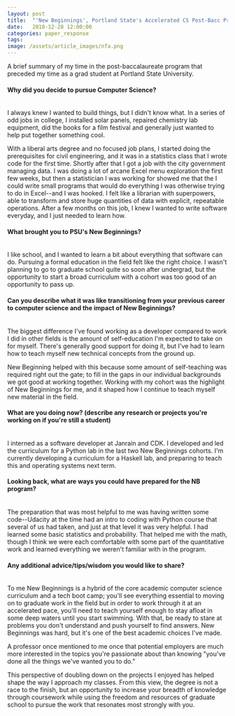 ```yaml
---
layout: post
title:  "'New Beginnings', Portland State's Accelerated CS Post-Bacc Program"
date:   2018-12-28 12:00:00
categories: paper_response
tags: 
image: /assets/article_images/nfa.png
---
```


A brief summary of my time in the post-baccalaureate program that preceded my time as a grad student at Portland State University. 

#### Why did you decide to pursue Computer Science?

<br>I always knew I wanted to build things, but I didn't know what. In a series of odd jobs in college, I installed solar panels, repaired chemistry lab equipment, did the books for a film festival and generally just wanted to help put together something cool.

With a liberal arts degree and no focused job plans, I started doing the prerequisites for civil engineering, and it was in a statistics class that I wrote code for the first time. Shortly after that I got a job with the city government managing data. I was doing a lot of arcane Excel menu exploration the first few weeks, but then a statistician I was working for showed me that the I could write small programs that would do everything I was otherwise trying to do in Excel--and I was hooked. I felt like a librarian with superpowers, able to transform and store huge quantities of data with explicit, repeatable operations. After a few months on this job, I knew I wanted to write software everyday, and I just needed to learn how.


#### What brought you to PSU's New Beginnings?

<br>I like school, and I wanted to learn a bit about everything that software can do. Pursuing a formal education in the field felt like the right choice. I wasn't planning to go to graduate school quite so soon after undergrad, but the opportunity to start a broad curriculum with a cohort was too good of an opportunity to pass up.


#### Can you describe what it was like transitioning from your previous career to computer science and the impact of New Beginnings?

<br>The biggest difference I've found working as a developer compared to work I did in other fields is the amount of self-education I'm expected to take on for myself. There's generally good support for doing it, but I've had to learn how to teach myself new technical concepts from the ground up.

New Beginning helped with this because some amount of self-teaching was required right out the gate; to fill in the gaps in our individual backgrounds we got good at working together. Working with my cohort was the highlight of New Beginnings for me, and it shaped how I continue to teach myself new material in the field.


#### What are you doing now? (describe any research or projects you're working on if you're still a student)

<br>I interned as a software developer at Janrain and CDK. I developed and led the curriculum for a Python lab in the last two New Beginnings cohorts. I'm currently developing a curriculum for a Haskell lab, and preparing to teach this and operating systems next term.


#### Looking back, what are ways you could have prepared for the NB program?

<br>The preparation that was most helpful to me was having written some code--Udacity at the time had an intro to coding with Python course that several of us had taken, and just at that level it was very helpful. I had learned some basic statistics and probability. That helped me with the math, though I think we were each comfortable with some part of the quantitative work and learned everything we weren't familiar with in the program. 


#### Any additional advice/tips/wisdom you would like to share?

<br>To me New Beginnings is a hybrid of the core academic computer science curriculum and a tech boot camp; you'll see everything essential to moving on to graduate work in the field but in order to work through it at an accelerated pace, you'll need to teach yourself enough to stay afloat in some deep waters until you start swimming. With that, be ready to stare at problems you don't understand and push yourself to find answers. New Beginnings was hard, but it's one of the best academic choices I've made.

A professor once mentioned to me once that potential employers are much more interested in the topics you're passionate about than knowing "you've done all the things we've wanted you to do." 

This perspective of doubling down on the projects I enjoyed has helped shape the way I approach my classes. From this view, the degree is not a race to the finish, but an opportunity to increase your breadth of knowledge through coursework while using the freedom and resources of graduate school to pursue the work that resonates most strongly with you.


